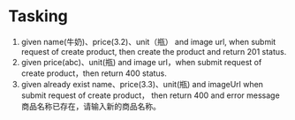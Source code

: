 # Tasking

1. given name(牛奶)、price(3.2)、unit（瓶） and image url, when submit request of create product, then create the product and return 201 status.
2. given price(abc)、unit(瓶) and image url，when submit request of create product，then return 400 status.
3. given already exist name、price(3.3)、unit(瓶) and imageUrl when submit request of create product， then return 400 and error message 商品名称已存在，请输入新的商品名称。


